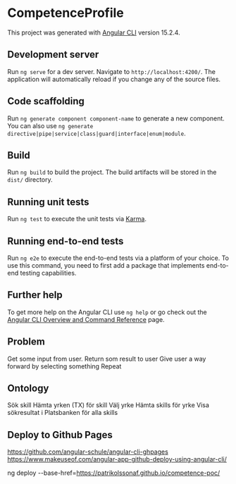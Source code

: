 # CompetenceProfile

This project was generated with [Angular CLI](https://github.com/angular/angular-cli) version 15.2.4.

## Development server

Run `ng serve` for a dev server. Navigate to `http://localhost:4200/`. The application will automatically reload if you change any of the source files.

## Code scaffolding

Run `ng generate component component-name` to generate a new component. You can also use `ng generate directive|pipe|service|class|guard|interface|enum|module`.

## Build

Run `ng build` to build the project. The build artifacts will be stored in the `dist/` directory.

## Running unit tests

Run `ng test` to execute the unit tests via [Karma](https://karma-runner.github.io).

## Running end-to-end tests

Run `ng e2e` to execute the end-to-end tests via a platform of your choice. To use this command, you need to first add a package that implements end-to-end testing capabilities.

## Further help

To get more help on the Angular CLI use `ng help` or go check out the [Angular CLI Overview and Command Reference](https://angular.io/cli) page.

## Problem
Get some input from user.
Return som result to user
Give user a way forward by selecting something
Repeat

## Ontology
Sök skill
Hämta yrken (TX) för skill
Välj yrke
Hämta skills för yrke
Visa sökresultat i Platsbanken för alla skills

## Deploy to Github Pages
https://github.com/angular-schule/angular-cli-ghpages
https://www.makeuseof.com/angular-app-github-deploy-using-angular-cli/

ng deploy --base-href=https://patrikolssonaf.github.io/competence-poc/